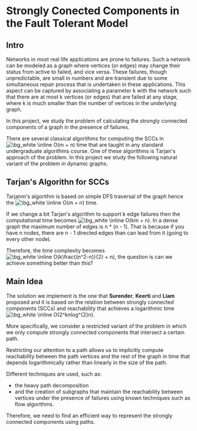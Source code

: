 # Strongly Conected Components in the Fault Tolerant Model

## Intro
Networks in most real life applications are prone to failures. Such a network can be modeled as a graph
where vertices (or edges) may change their status from active to failed, and vice versa. These failures,
though unpredictable, are small in numbers and are transient due to some simultaneous repair process that is
undertaken in these applications. This aspect can be captured by associating a parameter k with the network
such that there are at most k vertices (or edges) that are failed at any stage, where k is much smaller than the
number of vertices in the underlying graph.

In this project, we study the problem of calculating the strongly connected components of a graph in the presence of failures. 

There are several classical algorithms for computing the SCCs in <img src="https://latex.codecogs.com/png.image?\dpi{110}&space;\bg_white&space;\inline&space;O(m&space;&plus;&space;n)" title="\bg_white \inline O(m + n)" /> time that are taught in any standard undergraduate algorithms course. One of these algorithms is Τarjan's approach of the problem. In this project we study the following natural variant of the problem in dynamic graphs.

## Tarjan's Algorithn for SCCs
Tarjanm's algorithm is based on simple DFS traversal of the graph hence the <img src="https://latex.codecogs.com/png.image?\dpi{110}&space;\bg_white&space;\inline&space;O(km&space;&plus;&space;n)" title="\bg_white \inline O(m + n)" /> time.

If we change a bit Tarjan's algorithm to support k edge failures then the computational time becomes <img src="https://latex.codecogs.com/png.image?\dpi{110}&space;\bg_white&space;\inline&space;O(km&space;&plus;&space;n)" title="\bg_white \inline O(km + n)" />. In a dense graph the maximum number of edges is n * (n - 1). That is because if you have n nodes, there are n - 1 directed edges than can lead from it (going to every other node). 

Therefore, the time complexity becomes <img src="https://latex.codecogs.com/png.image?\dpi{110}&space;\bg_white&space;\inline&space;O(k\frac{(n^2-n)}{2}&space;&plus;&space;n)" title="\bg_white \inline O(k\frac{(n^2-n)}{2} + n)" />, the question is can we achieve something better than this?

## Main Idea
The solution we implement is the one that **Surender**, **Keerti** and **Liam** proposed and it is based on the relation between strongly connected components (SCCs) and reachability that achieves a logarithmic time <img src="https://latex.codecogs.com/png.image?\dpi{110}&space;\bg_white&space;\inline&space;O(2^knlog^{2}n)" title="\bg_white \inline O(2^knlog^{2}n)" />. 

More specifically, we consider a restricted variant of the problem in which we only compute strongly connected components that intersect a certain path. 

Restricting our attention to a path allows us to implicitly compute reachability between the path vertices and the rest of the graph in time that depends logarithmically rather than linearly in the size of the path.

Different techniques are used, such as:
- the heavy path decomposition 
- and the creation of subgraphs that maintain the reachability between vertices under the presence of failures using known techniques such as flow algorithms. 

 
Therefore, we need to find an efficient way to represent the strongly connected components using paths.

 


